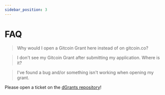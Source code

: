 ```yaml
---
sidebar_position: 3
---
```


# FAQ

> Why would I open a Gitcoin Grant here instead of on gitcoin.co?

> I don't see my Gitcoin Grant after submitting my application. Where is it?

> I've found a bug and/or something isn't working when opening my grant.

Please open a ticket on the [dGrants repository](https://github.com/dcgtc/dgrants/issues/new/choose)!